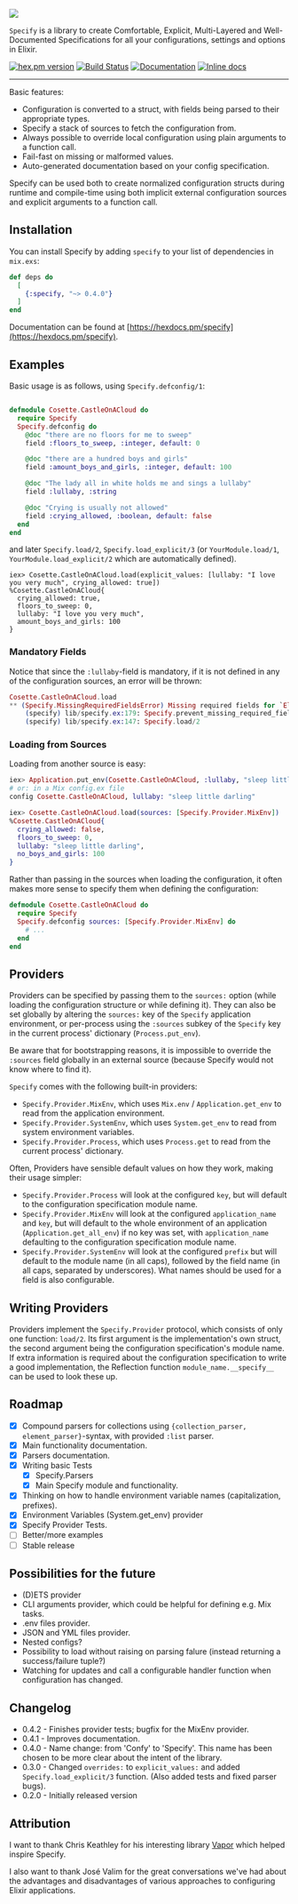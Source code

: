 ![](https://raw.githubusercontent.com/Qqwy/elixir_specify/master/brand/logo-text.png)

`Specify` is a library to create Comfortable, Explicit, Multi-Layered and Well-Documented Specifications for all your configurations, settings and options in Elixir.

[![hex.pm version](https://img.shields.io/hexpm/v/specify.svg)](https://hex.pm/packages/specify)
[![Build Status](https://travis-ci.org/Qqwy/elixir_confy.svg?branch=master)](https://travis-ci.org/Qqwy/elixir_confy)
[![Documentation](https://img.shields.io/badge/hexdocs-latest-blue.svg)](https://hexdocs.pm/specify/index.html)
[![Inline docs](http://inch-ci.org/github/qqwy/elixir_specify.svg)](http://inch-ci.org/github/qqwy/elixir_specify)

---

Basic features:

- Configuration is converted to a struct, with fields being parsed to their appropriate types.
- Specify a stack of sources to fetch the configuration from.
- Always possible to override local configuration using plain arguments to a function call.
- Fail-fast on missing or malformed values.
- Auto-generated documentation based on your config specification.

Specify can be used both to create normalized configuration structs during runtime and compile-time using both implicit external configuration sources and explicit arguments to a function call.

## Installation

You can install Specify by adding `specify` to your list of dependencies in `mix.exs`:

```elixir
def deps do
  [
    {:specify, "~> 0.4.0"}
  ]
end
```

Documentation can be found at [https://hexdocs.pm/specify](https://hexdocs.pm/specify).

## Examples


Basic usage is as follows, using `Specify.defconfig/1`:


```elixir

defmodule Cosette.CastleOnACloud do
  require Specify
  Specify.defconfig do
    @doc "there are no floors for me to sweep"
    field :floors_to_sweep, :integer, default: 0

    @doc "there are a hundred boys and girls"
    field :amount_boys_and_girls, :integer, default: 100

    @doc "The lady all in white holds me and sings a lullaby"
    field :lullaby, :string

    @doc "Crying is usually not allowed"
    field :crying_allowed, :boolean, default: false
  end
end
```

and later `Specify.load/2`, `Specify.load_explicit/3` (or `YourModule.load/1`, `YourModule.load_explicit/2` which are automatically defined).
```
iex> Cosette.CastleOnACloud.load(explicit_values: [lullaby: "I love you very much", crying_allowed: true])
%Cosette.CastleOnACloud{
  crying_allowed: true,
  floors_to_sweep: 0,
  lullaby: "I love you very much",
  amount_boys_and_girls: 100
}

```

### Mandatory Fields 

Notice that since the `:lullaby`-field is mandatory, if it is not defined in any of the configuration sources, an error will be thrown:

```elixir
Cosette.CastleOnACloud.load
** (Specify.MissingRequiredFieldsError) Missing required fields for `Elixir.Cosette.CastleOnACloud`: `:lullaby`.
    (specify) lib/specify.ex:179: Specify.prevent_missing_required_fields!/3
    (specify) lib/specify.ex:147: Specify.load/2
```

### Loading from Sources

Loading from another source is easy:

```elixir
iex> Application.put_env(Cosette.CastleOnACloud, :lullaby, "sleep little darling")
# or: in a Mix config.ex file
config Cosette.CastleOnACloud, lullaby: "sleep little darling"
```
```elixir
iex> Cosette.CastleOnACloud.load(sources: [Specify.Provider.MixEnv])
%Cosette.CastleOnACloud{
  crying_allowed: false,
  floors_to_sweep: 0,
  lullaby: "sleep little darling",
  no_boys_and_girls: 100
}
```

Rather than passing in the sources when loading the configuration, it often makes more sense to specify them when defining the configuration:

```elixir
defmodule Cosette.CastleOnACloud do
  require Specify
  Specify.defconfig sources: [Specify.Provider.MixEnv] do
    # ...
  end
end
```

## Providers

Providers can be specified by passing them to the `sources:` option (while loading the configuration structure or while defining it).
They can also be set globally by altering the `sources:` key of the `Specify` application environment, or per-process using the `:sources` subkey of the `Specify` key in the current process' dictionary (`Process.put_env`).

Be aware that for bootstrapping reasons, it is impossible to override the `:sources` field globally in an external source (because Specify would not know where to find it).

`Specify` comes with the following built-in providers:

- `Specify.Provider.MixEnv`, which uses `Mix.env` / `Application.get_env` to read from the application environment.
- `Specify.Provider.SystemEnv`, which uses `System.get_env` to read from system environment variables.
- `Specify.Provider.Process`, which uses `Process.get` to read from the current process' dictionary.

Often, Providers have sensible default values on how they work, making their usage simpler:
- `Specify.Provider.Process` will look at the configured `key`, but will default to the configuration specification module name.
- `Specify.Provider.MixEnv` will look at the configured `application_name` and `key`, but will default to the whole environment of an application (`Application.get_all_env`) if no key was set, with `application_name` defaulting to the configuration specification module name.
- `Specify.Provider.SystemEnv` will look at the configured `prefix` but will default to the module name (in all caps), followed by the field name (in all caps, separated by underscores). What names should be used for a field is also configurable.

## Writing Providers

Providers implement the `Specify.Provider` protocol, which consists of only one function: `load/2`.
Its first argument is the implementation's own struct, the second argument being the configuration specification's module name.
If extra information is required about the configuration specification to write a good implementation, the Reflection function `module_name.__specify__`  can be used to look these up.


## Roadmap

- [x] Compound parsers for collections using `{collection_parser, element_parser}`-syntax, with provided `:list` parser.
- [x] Main functionality documentation.
- [x] Parsers documentation.
- [x] Writing basic Tests
  - [x] Specify.Parsers
  - [x] Main Specify module and functionality.
- [x] Thinking on how to handle environment variable names (capitalization, prefixes).
- [x] Environment Variables (System.get_env) provider
- [x] Specify Provider Tests.
- [ ] Better/more examples
- [ ] Stable release

## Possibilities for the future

- (D)ETS provider
- CLI arguments provider, which could be helpful for defining e.g. Mix tasks.
- .env files provider.
- JSON and YML files provider.
- Nested configs?
- Possibility to load without raising on parsing falure (instead returning a success/failure tuple?)
- Watching for updates and call a configurable handler function when configuration has changed.

## Changelog

- 0.4.2 - Finishes provider tests; bugfix for the MixEnv provider.
- 0.4.1 - Improves documentation.
- 0.4.0 - Name change: from 'Confy' to 'Specify'. This name has been chosen to be more clear about the intent of the library.
- 0.3.0 - Changed `overrides:` to `explicit_values:` and added `Specify.load_explicit/3` function. (Also added tests and fixed parser bugs).
- 0.2.0 - Initially released version


## Attribution

I want to thank Chris Keathley for his interesting library [Vapor](https://github.com/keathley/vapor) which helped inspire Specify.

I also want to thank José Valim for the great conversations we've had about the advantages and disadvantages of various approaches to configuring Elixir applications.
